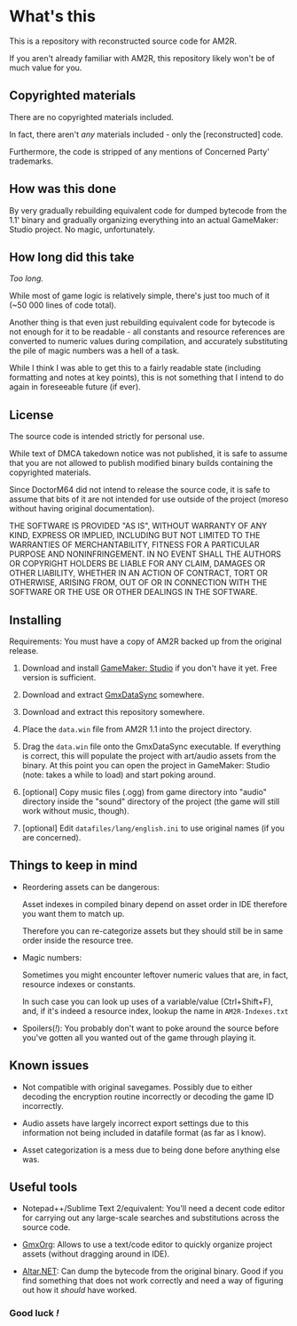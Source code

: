 # What's this

This is a repository with reconstructed source code for AM2R.

If you aren't already familiar with AM2R, this repository likely won't be of much value for you.

## Copyrighted materials

There are no copyrighted materials included.

In fact, there aren't _any_ materials included - only the [reconstructed] code.

Furthermore, the code is stripped of any mentions of Concerned Party' trademarks.

## How was this done

By very gradually rebuilding equivalent code for dumped bytecode from the 1.1' binary and gradually organizing everything into an actual GameMaker: Studio project. No magic, unfortunately.

## How long did this take

_Too long._

While most of game logic is relatively simple, there's just too much of it (~50 000 lines of code total).

Another thing is that even just rebuilding equivalent code for bytecode is not enough for it to be readable - all constants and resource references are converted to numeric values during compilation, and accurately substituting the pile of magic numbers was a hell of a task.

While I think I was able to get this to a fairly readable state (including formatting and notes at key points), this is not something that I intend to do again in foreseeable future (if ever).

## License

The source code is intended strictly for personal use.

While text of DMCA takedown notice was not published, it is safe to assume that you are not allowed to publish modified binary builds containing the copyrighted materials.

Since DoctorM64 did not intend to release the source code, it is safe to assume that bits of it are not intended for use outside of the project (moreso without having original documentation).

THE SOFTWARE IS PROVIDED "AS IS", WITHOUT WARRANTY OF ANY KIND, EXPRESS OR IMPLIED, INCLUDING BUT NOT LIMITED TO THE WARRANTIES OF MERCHANTABILITY, FITNESS FOR A PARTICULAR PURPOSE AND NONINFRINGEMENT. IN NO EVENT SHALL THE AUTHORS OR COPYRIGHT HOLDERS BE LIABLE FOR ANY CLAIM, DAMAGES OR OTHER LIABILITY, WHETHER IN AN ACTION OF CONTRACT, TORT OR OTHERWISE, ARISING FROM, OUT OF OR IN CONNECTION WITH THE SOFTWARE OR THE USE OR OTHER DEALINGS IN THE SOFTWARE.

## Installing

Requirements: You must have a copy of AM2R backed up from the original release.

1. Download and install [GameMaker: Studio](http://www.yoyogames.com/get) if you don't have it yet. Free version is sufficient.

2. Download and extract [GmxDataSync](https://bitbucket.org/yal_cc/gmxdatasync/) somewhere.

3. Download and extract this repository somewhere.

4. Place the `data.win` file from AM2R 1.1 into the project directory.

5. Drag the `data.win` file onto the GmxDataSync executable. If everything is correct, this will populate the project with art/audio assets from the binary.
At this point you can open the project in GameMaker: Studio (note: takes a while to load) and start poking around.

6. [optional] Copy music files (.ogg) from game directory into "audio" directory inside the "sound" directory of the project (the game will still work without music, though).

7. [optional] Edit `datafiles/lang/english.ini` to use original names (if you are concerned).

## Things to keep in mind

* Reordering assets can be dangerous:
    
    Asset indexes in compiled binary depend on asset order in IDE therefore you want them to match up.
    
    Therefore you can re-categorize assets but they should still be in same order inside the resource tree.

* Magic numbers:
    
    Sometimes you might encounter leftover numeric values that are, in fact, resource indexes or constants.
    
    In such case you can look up uses of a variable/value (Ctrl+Shift+F), and, if it's indeed a resource index, lookup the name in `AM2R-Indexes.txt` 

* Spoilers(_!_): You probably don't want to poke around the source before you've gotten all you wanted out of the game through playing it.

## Known issues

* Not compatible with original savegames. Possibly due to either decoding the encryption routine incorrectly or decoding the game ID incorrectly.

* Audio assets have largely incorrect export settings due to this information not being included in datafile format (as far as I know).

* Asset categorization is a mess due to being done before anything else was.

## Useful tools

* Notepad++/Sublime Text 2/equivalent: You'll need a decent code editor for carrying out any large-scale searches and substitutions across the source code.

* [GmxOrg](https://bitbucket.org/yal_cc/gmxorg): Allows to use a text/code editor to quickly organize project assets (without dragging around in IDE).

* [Altar.NET](https://gitlab.com/PoroCYon/Altar.NET): Can dump the bytecode from the original binary. Good if you find something that does not work correctly and need a way of figuring out how it _should_ have worked.

### Good luck _!_